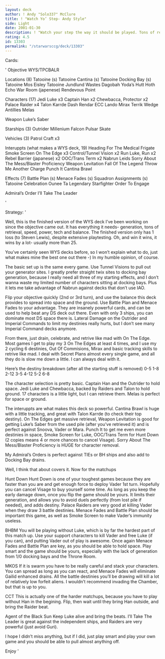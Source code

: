 ```yaml
---
layout: deck
author: ! Andy "Solo337" McClure
title: ! "Watch Yo’ Step- Andy Style"
side: Light
date: 2001-01-30
description: ! "Watch your step the way it should be played. Tons of retrieval, plenty of speed, no Kessel Runs (too much work), and plenty of teched out interuppts that can come from lost pile."
rating: 4.5
id: 13303
permalink: "/starwarsccg/deck/13303"
---
```

Cards: 

'
Objective
WYS/TPCBALR

Locations (8)
Tatooine (s)
Tatooine Cantina (s)
Tatooine Docking Bay (s)
Tatooine Mos Eisley
Tatooine Jundlund Wastes
Dagobah Yoda’s Hutt
Hoth Echo War Room (japenese)
Rendevous Point

Characters (17)
Jedi Luke x3
Captain Han x2
Chewbacca, Protector x2
Palace Raider x4
Talon Karrde
Dash Rendar
ECC Lando
Mirax Terrik
Wedge Antillies
Melas

Weapon
Luke’s Saber

Starships (3)
Outrider
Millenium Falcon
Pulsar Skate

Vehicles (3)
Patrol Craft x3

Interuppts (what makes a WYS deck, 19)
Heading For The Medical Frigate
Smoke Screen
On The Edge x3
Control/Tunnel Vision x2
Run Luke, Run x2
Rebel Barrier (japanese) x2
OOC/Trans Term x2
Nabrun Leids
Sorry About The Mess/Blaster Proficiency
Weapon Levitation
Fall Of The Legend
Throw Me Another Charge
Punch It
Cantina Brawl

Effects (7)
Battle Plan (s)
Menace Fades (s)
Squadron Assignments (s)
Tatooine Celebration
Ounee Ta
Legendary Starfighter
Order To Engage

Admiral’s Order
I’ll Take The Leader

'

Strategy: '


Well, this is the finished version of the WYS deck I’ve been working on since the objective came out. It has everything it needs- generation, tons of retrieval, speed, power, tech and balance. The finished version only has 1 loss (to Steven Lewis), despite extensive playtesting. Oh, and win it wins, it wins by a lot- usually more than 25.

You’ve certainly seen WYS decks before, so I won’t explain what to do, just what makes mine the best one out there -) In my humble opinion, of course.

The basic set up is the same every game. Use Tunnel Visions to pull out your generator sites. I greatly prefer straight twix sites to docking bay generation, because I really need all three of my starting effects, and I don’t wanna waste my limited number of characters sitting at docking bays. Plus it lets me take advantage of Nabrun against decks that don’t use IAO.

Flip your objective quickly (2nd or 3rd turn), and use the balance this deck provides to spread into space and the ground. Use Battle Plan and Menace Fades to your advantage. They are insanely powerful cards, and can be used to help beat any DS deck out there. Even with only 3 ships, you can dominate most DS space there is. Lateral Damage on the Outrider and Imperial Commands to limit my destinies really hurts, but I don’t see many Imperial Command decks anymore.

From there, just drain, celebrate, and retrive like mad with On The Edge. Most games I get to play my 3 On The Edges at least 4 times, and I use my 2 cycling 6 destinies, Out Of Commisions, Mirax and basic tracking skills to retrive like mad. I deal with Secret Plans almost every single game, and all they do is slow me down a little. I can always deal with it.

Here’s the destiny breakdown (after all the starting stuff is removed)
0-5
1-8
2-12
3-5
4-12
5-2
6-8

The character selection is pretty basic. Captain Han and the Outrider to hold space. Jedi Luke and Chewbacca, backed by Raiders and Talon to hold ground. 17 characters is a little light, but I can retrieve them. Melas is perfect for space or ground.

The interuppts are what makes this deck so powerful. Cantina Brawl is huge with a little tracking, and great with Talon Karrde (to check their top destiny). On The Edges get massive retrieval, Weapon Levitation is good for getting Luke’s Saber from the used pile (after you’ve retrieved it) and is perfect against Snoova, Vader or Mara. Punch It to get me even more destinies in space, Smoke Screen for Luke, OOC/Trans Term for Hunt Down (2 copies means 4 or more chances to cancel Visage). Sorry About The Mess/Blaster Proficiency is HUGE for character removal.

My Admiral’s Orders is perfect against TIEs or BH ships and also add to Docking Bay drains.



Well, I think that about covers it. Now for the matchups

Hunt Down Hunt Down is one of your toughest games because they are faster than you are and get enough force to deploy Vader 1st turn. Hopefully you can cancel Visage to buy yourself some time. As long as you keep the early damage down, once you flip the game should be yours. It limits their generation, and allows you to avoid duels perfectly (from lost pile if needed), and adds destiny. Palace Raiders are very good at killing Vader when they draw 3 battle destinies. Menace Fades and Battle Plan should be important this game, as well as Smoke Screen to make Vader’s immunity useless.

BHBM You will be playing without Luke, which is by far the hardest part of this match up. Use your support characters to kill Vader and free Luke (if you can), and putting Vader out of play is awesome. Once again Menace Fades and Battle Plan are key, as you should be able to hold space. Play smart and the game should be yours, especially with the lack of generation from 1/0 docking bays and the Throne Room.

MKOS If it is swarm you have to be really careful and stack your characters. You can spread as long as you can react, and Menace Fades will eliminate Gailid enhanced drains. All the battle destinies you’ll be drawing will kill a lot of relatively low forfeit aliens. I wouldn’t recommend invading the Chamber, but that is up to you.

CCT This is actually one of the harder matchups, because you have to play without Han in the begining. Flip, then wait until they bring Han outside, and bring the Raider beat.

Agent of the Black Sun Keep Luke alive and bring the beats. I’ll Take The Leader is great against the independent ships, and Raiders are very powerful (just avoid Guri).

I hope I didn’t miss anything, but if I did, just play smart and play your own game and you should be able to pull almost anything off.

Enjoy
'
